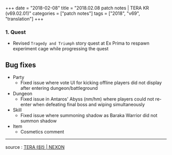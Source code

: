 +++
date = "2018-02-08"
title = "2018.02.08 patch notes | TERA KR (v69.02.01)"
categories = ["patch notes"]
tags = ["2018", "v69", "translation"]
+++

### 1. Quest
- Revised `Tragedy and Triumph` story quest at Ex Prima to respawn experiment cage while progressing the quest

## Bug fixes

- Party
  - Fixed issue where vote UI for kicking offline players did not display after entering dungeon/battleground
- Dungeon
  - Fixed issue in Antaros' Abyss (nm/hm) where players could not re-enter when defeating final boss and wiping simultaneously
- Skill
  - Fixed issue where summoning shadow as Baraka Warrior did not summon shadow
- Item
  - Cosmetics comment

----

source : [TERA 테라 | NEXON](http://tera.nexon.com/news/update/view.aspx?n4articlesn=319)
